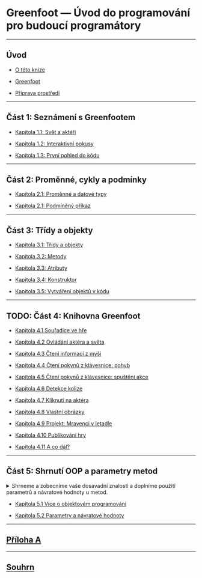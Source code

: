 # Greenfoot &mdash; Úvod do programování pro budoucí programátory

---
## Úvod

- [O této knize](000_uvod/01_o-knize.md)

- [Greenfoot](000_uvod/02_greenfoot.md)

- [Příprava prostředí](000_uvod/03_priprava.md)

---
## Část 1: Seznámení s Greenfootem

- [Kapitola 1.1: Svět a aktéři](010_seznameni-s-greenfootem/01_svet-a-akteri.md)

- [Kapitola 1.2: Interaktivní pokusy](010_seznameni-s-greenfootem/02_interaktivni-pokusy.md)

- [Kapitola 1.3: První pohled do kódu](010_seznameni-s-greenfootem/03_kod.md)

---
## Část 2: Proměnné, cykly a podmínky

 - [Kapitola 2.1: Proměnné a datové typy](020_promenne-a-cykly/010_promenne-datove-typy.md)
 
 - [Kapitola 2.1: Podmíněný příkaz](020_promenne-a-cykly/020_if.md)

---
## Část 3: Třídy a objekty

 - [Kapitola 3.1: Třídy a objekty](030_java/01_tridy.md)
 
 - [Kapitola 3.2: Metody](030_java/02_metody.md)

 - [Kapitola 3.3: Atributy](030_java/03_atributy.md)

 - [Kapitola 3.4: Konstruktor](030_java/04_konstruktor.md)

 - [Kapitola 3.5: Vytváření objektů v kódu](030_java/05_new.md)

---
## TODO: Část 4: Knihovna Greenfoot

 - [Kapitola 4.1 Souřadice ve hře](040_greenfoot/010_souradnice.md)

 - [Kapitola 4.2 Ovládání aktéra a světa](040_greenfoot/020_akter-a-svet.md)

 - [Kapitola 4.3 Čtení informací z myši](040_greenfoot/030_mys.md)

 - [Kapitola 4.4 Čtení pokynů z klávesnice: pohyb](040_greenfoot/040_klavesnice-pohyb.md)

 - [Kapitola 4.5 Čtení pokynů z klávesnice: spuštění akce](040_greenfoot/050_klavesnice-akce.md)

 - [Kapitola 4.6 Detekce kolize](040_greenfoot/060_kolize.md)

 - [Kapitola 4.7 Kliknutí na aktéra](040_greenfoot/070_kliknuti.md)

 - [Kapitola 4.8 Vlastní obrázky](040_greenfoot/080_vlastni-obrazky.md)

 - [Kapitola 4.9 Projekt: Mravenci v letadle](040_greenfoot/090_projekt-mravenci.md)

 - [Kapitola 4.10 Publikování hry](040_greenfoot/100_publikovani-hry.md)

 - [Kapitola 4.11 A co dál?](040_greenfoot/110_co-dal.md)

---
## Část 5: Shrnutí OOP a parametry metod

<details><summary>Shrneme a zobecníme vaše dosavadní znalosti a&nbsp;doplníme použití parametrů a&nbsp;návratové hodnoty u&nbsp;metod.</summary>
V této části knihy shrneme a zobecníme vaše dosavadní znalosti z objektového programování a zápisu kódu obecně.

Doplníme také možnost použití parametrů a návratové hodnoty u metod, které jsme sice mnohokrát využívali, ale zatím je neumíme zapsat u svých vlastních metod a konstruktorů.</details>

 - [Kapitola 5.1 Více o objektovém programování](050_shrnuti/010_oop.md)

 - [Kapitola 5.2 Parametry a návratové hodnoty](050_shrnuti/020_parametry.md)

---
## [Příloha A](pa_priloha-a/)
---
## [Souhrn](souhrn/)
